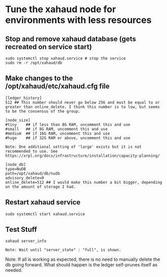 # Tune the xahaud node for environments with less resources

## Stop and remove xahaud database (gets recreated on service start)
```
sudo systemctl stop xahaud.service # stop the service
sudo rm -r /opt/xahaud/db
```

## Make changes to the /opt/xahaud/etc/xahaud.cfg file
```
[ledger_history]
512 ## This number should never go below 256 and must be equal to or greater than online_delete. I think this number is to low, but seems to be the consensus of the group.

[node_size]
#tiny    ## if less than 8G RAM, uncomment this and use
#small   ## if 8G RAM, uncomment this and use
#medium  ## if 16G RAM, uncomment this and use
#huge    ## if 32G RAM or above, uncomment this and use

Note: One additional setting of 'large' exists but it is not recommended to use. See https://xrpl.org/docs/infrastructure/installation/capacity-planning/

[node_db]
type=NuDB
path=/opt/xahaud/db/nudb
advisory_delete=0
online_delete=512 ## I would make this number a bit bigger, depending on the amount of storage I had.
```

## Restart xahaud service
```
sudo systemctl start xahaud.service
```

## Test Stuff
```
xahaud server_info

Note: Wait until "server_state" : "full", is shown.
```

Note: If all is working as expected, there is no need to manually delete the db going forward. What should happen is the ledger self-prunes itself as needed.
